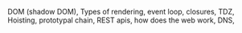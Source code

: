 DOM (shadow DOM), Types of rendering, event loop, closures, TDZ, Hoisting, prototypal chain, REST apis, how does the web work, DNS,

